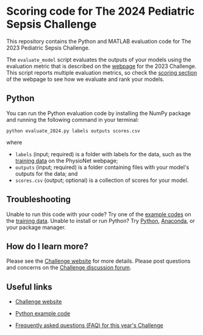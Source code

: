 # Scoring code for The 2024 Pediatric Sepsis Challenge

This repository contains the Python and MATLAB evaluation code for The 2023 Pediatric Sepsis Challenge.

The `evaluate_model` script evaluates the outputs of your models using the evaluation metric that is described on the [webpage](https://physionetchallenges.org/20x/) for the 2023 Challenge. This script reports multiple evaluation metrics, so check the [scoring section](https://physionetchallenges.org/20xx/#scoring) of the webpage to see how we evaluate and rank your models.

## Python

You can run the Python evaluation code by installing the NumPy package and running the following command in your terminal:

    python evaluate_2024.py labels outputs scores.csv

where

- `labels` (input; required) is a folder with labels for the data, such as the [training data](https://physionetchallenges.org/20xx/#data) on the PhysioNet webpage;
- `outputs` (input; required) is a folder containing files with your model's outputs for the data; and
- `scores.csv` (output; optional) is a collection of scores for your model.


## Troubleshooting

Unable to run this code with your code? Try one of the [example codes](https://physionetchallenges.org/20xx/#submissions) on the [training data](https://physionetchallenges.org/20xx/#data). Unable to install or run Python? Try [Python](https://www.python.org/downloads/), [Anaconda](https://www.anaconda.com/products/individual), or your package manager.

## How do I learn more?

Please see the [Challenge website](https://physionetchallenges.org/20xx/) for more details. Please post questions and concerns on the [Challenge discussion forum](https://groups.google.com/forum/#!forum/physionet-challenges).

## Useful links

- [Challenge website](https://physionetchallenges.org/20xx/)

- [Python example code](https://github.com/physionetchallenges/python-example-2023)
- [Frequently asked questions (FAQ) for this year's Challenge](https://physionetchallenges.org/2023/faq/)

